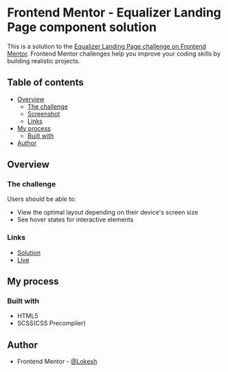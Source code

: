# Frontend Mentor - Equalizer Landing Page component solution

This is a solution to the [Equalizer Landing Page challenge on Frontend Mentor](https://www.frontendmentor.io/challenges/equalizer-landing-page-7VJ4gp3DE). Frontend Mentor challenges help you improve your coding skills by building realistic projects. 

## Table of contents
  - [Overview](#overview)
    - [The challenge](#the-challenge)
    - [Screenshot](#screenshot)
    - [Links](#links)
  - [My process](#my-process)
    - [Built with](#built-with)
  - [Author](#author)


## Overview

### The challenge

Users should be able to:

- View the optimal layout depending on their device's screen size
- See hover states for interactive elements

### Links

- [Solution](https://github.com/Lokesh8055/frontendmentor.io/tree/main/equalizer-landing-page)
- [Live](https://equalizer-landing-lp.netlify.app/)

## My process

### Built with

- HTML5
- SCSS(CSS Precompiler)

## Author

- Frontend Mentor - [@Lokesh](https://www.frontendmentor.io/profile/Lokesh8055)
